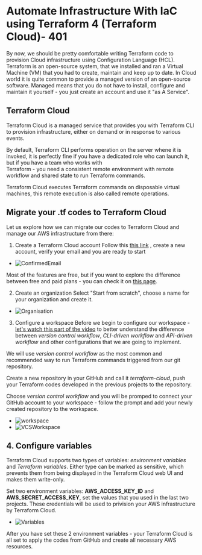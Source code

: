 # Automate Infrastructure With IaC using Terraform 4 (Terraform Cloud)- 401

By now, we should be pretty comfortable writing Terraform code to provision Cloud infrastructure using Configuration Language (HCL). Terraform is an open-source system, that we installed and
ran a Virtual Machine (VM) that you had to create, maintain and keep up to date. In Cloud world it is quite common to provide a managed version of an open-source software. Managed means that 
you do not have to install, configure and maintain it yourself - you just create an account and use it "as A Service".

## Terraform Cloud
Terraform Cloud is a managed service that provides you with Terraform CLI to provision infrastructure, either on demand or in response to various events.

By default, Terraform CLI performs operation on the server whene it is invoked, it is perfectly fine if you have a dedicated role who can launch it, but if you have a team who works with     
Terraform - you need a consistent remote environment with remote workflow and shared state to run Terraform commands.

Terraform Cloud executes Terraform commands on disposable virtual machines, this remote execution is also called remote operations.

## Migrate your .tf codes to Terraform Cloud
Let us explore how we can migrate our codes to Terraform Cloud and manage our AWS infrastructure from there:

1. Create a Terraform Cloud account
Follow this [this link](https://app.terraform.io/public/signup/account) , create a new account, verify your email and you are ready to start

- ![ConfirmedEmail](https://github.com/user-attachments/assets/24bbeddb-26ad-4d9f-81e2-92cc4aca210a)


Most of the features are free, but if you want to explore the difference between free and paid plans - you can check it on [this page](https://www.hashicorp.com/products/terraform/pricing).

2. Create an organization
Select "Start from scratch", choose a name for your organization and create it.

- ![Organisation](https://github.com/user-attachments/assets/c381674c-2003-40b1-972c-ed0f9c809d22)

3. Configure a workspace
Before we begin to configure our workspace - [let's watch this part of the video](https://www.youtube.com/watch?v=m3PlM4erixY&t=287s) to better understand the difference between
 _version control workflow_, _CLI-driven workflow_ and _API-driven workflow_ and other configurations that we are going to implement.

We will use _version control workflow_ as the most common and recommended way to run Terraform commands triggered from our git repository.

Create a new repository in your GitHub and call it _terraform-cloud_, push your Terraform codes developed in the previous projects to the repository.

Choose _version control workflow_ and you will be promped to connect your GitHub account to your workspace - follow the prompt and add your newly created repository to the workspace.

- ![workspace](https://github.com/user-attachments/assets/3a6478c9-ba6e-48f1-8e63-ee044c144553)
- ![VCSWorkspace](https://github.com/user-attachments/assets/782a7a38-64b3-4b40-b44d-626226170025)

## 4. Configure variables
Terraform Cloud supports two types of variables: _environment variables_ and _Terraform variables_. Either type can be marked as sensitive, which prevents them from being displayed in the Terraform Cloud web UI and makes them write-only.

Set two environment variables: **AWS_ACCESS_KEY_ID** and **AWS_SECRET_ACCESS_KEY**, set the values that you used in the last two projects. These credentials will be used to privision your AWS infrastructure by Terraform Cloud.

- ![Variables](https://github.com/user-attachments/assets/e8ac8c93-683f-4d35-b03b-8bf8a4a96da1)

After you have set these 2 environment variables - your Terraform Cloud is all set to apply the codes from GitHub and create all necessary AWS resources.









































































































































































































